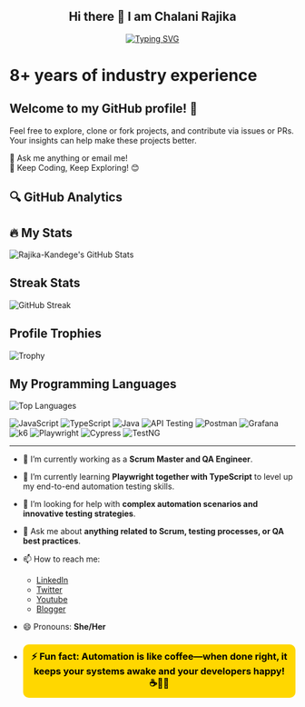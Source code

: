 <div align="center">
  
  ## Hi there 👋 I am Chalani Rajika

 
  [![Typing SVG](https://readme-typing-svg.demolab.com?font=Fira+Code&weight=500&size=24&pause=1000&color=F75C7E&width=435&lines=Automation+Engineer;Certified+Scrum+Master)](https://git.io/typing-svg)

</div>


# 8+ years of industry experience

## Welcome to my GitHub profile! 👋

Feel free to explore, clone or fork projects, and contribute via issues or PRs. Your insights can help make these projects better.

💬 Ask me anything or email me!  
🌟 Keep Coding, Keep Exploring! 😊

## 🔍 GitHub Analytics

## 🔥 My Stats

![Rajika-Kandege's GitHub Stats](https://github-readme-stats.vercel.app/api?username=Rajika-Kandege&show_icons=true&theme=radical)

## Streak Stats

![GitHub Streak](https://github-readme-streak-stats.herokuapp.com/?user=Rajika-Kandege&theme=radical)

## Profile Trophies
![Trophy](https://github-profile-trophy.vercel.app/?username=Rajika-Kandege&theme=radical)



## My Programming Languages

![Top Languages](https://github-readme-stats.vercel.app/api/top-langs/?username=Rajika-Kandege&layout=compact&theme=radical)


![JavaScript](https://img.shields.io/badge/-JavaScript-F7DF1E?style=flat-square&logo=javascript&logoColor=black)
![TypeScript](https://img.shields.io/badge/-TypeScript-3178C6?style=flat-square&logo=typescript&logoColor=white)
![Java](https://img.shields.io/badge/Java-%23ED8B00.svg?style=flat&logo=openjdk&logoColor=white)
![API Testing](https://img.shields.io/badge/API-Testing-blue?style=flat&logo=api&logoColor=white)
![Postman](https://img.shields.io/badge/Postman-FF6C37?style=flat&logo=postman&logoColor=white)
![Grafana](https://img.shields.io/badge/Grafana-F46800?style=flat&logo=grafana&logoColor=white)
![k6](https://img.shields.io/badge/k6-7D64FF?style=flat&logo=k6&logoColor=white)
![Playwright](https://img.shields.io/badge/Playwright-2EAD33?style=for-the-badge&logo=playwright&logoColor=white)
![Cypress](https://img.shields.io/badge/Cypress-17202C?style=for-the-badge&logo=cypress&logoColor=white)
![TestNG](https://img.shields.io/badge/TestNG-FF7300?style=for-the-badge&logo=testng&logoColor=white)

---

- 🔭 I’m currently working as a **Scrum Master and QA Engineer**.
- 🌱 I’m currently learning **Playwright together with TypeScript** to level up my end-to-end automation testing skills.
- 🤔 I’m looking for help with **complex automation scenarios and innovative testing strategies**.
- 💬 Ask me about **anything related to Scrum, testing processes, or QA best practices**.
- 📫 How to reach me:  
  - [LinkedIn](https://www.linkedin.com/in/chalani-rajika/)  
  - [Twitter](https://x.com/Kandege_Rajika)
  - [Youtube](https://www.youtube.com/@Knowledgehub-ph8po)
  - [Blogger](https://automationseleniumtest123.blogspot.com/2024/01/listeners.html)
- 😄 Pronouns: **She/Her**

- <div align="center">
  
  <h3 style="background-color: #FFD700; color: black; padding: 10px; border-radius: 10px;">
    ⚡ Fun fact: Automation is like coffee—when done right, it keeps your systems awake and your developers happy! ☕🤖✨
  </h3>
  
</div>



